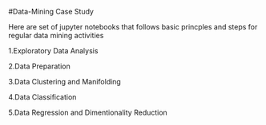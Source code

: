 #Data-Mining Case Study

Here are set of jupyter notebooks that follows basic princples and steps for regular data mining activities 

1.Exploratory Data Analysis

2.Data Preparation

3.Data Clustering and Manifolding 

4.Data Classification

5.Data Regression and Dimentionality Reduction 

